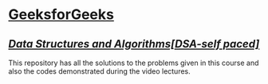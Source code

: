 # **[GeeksforGeeks](https://www.geeksforgeeks.org/)**

## ***[_Data Structures and Algorithms[DSA-self paced]_](https://practice.geeksforgeeks.org/courses/dsa-self-paced?vC=1 "_Data Structures and Algorithms [DSA-self paced]_")***


This repository has all the solutions to the problems given in this course and also the codes demonstrated during the video lectures.

